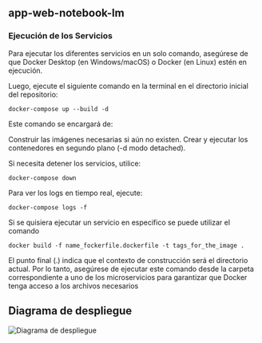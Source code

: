 ## app-web-notebook-lm
### Ejecución de los Servicios
Para ejecutar los diferentes servicios en un solo comando, asegúrese de que Docker Desktop (en Windows/macOS) o Docker (en Linux) estén en ejecución.

Luego, ejecute el siguiente comando en la terminal en el directorio inicial del repositorio:
```
docker-compose up --build -d
```
Este comando se encargará de:

Construir las imágenes necesarias si aún no existen.
Crear y ejecutar los contenedores en segundo plano (-d modo detached).

Si necesita detener los servicios, utilice:
```
docker-compose down
```
Para ver los logs en tiempo real, ejecute:
```
docker-compose logs -f
```
Si se quisiera ejecutar un servicio en especifico se puede utilizar el comando 
```
docker build -f name_fockerfile.dockerfile -t tags_for_the_image . 
```
El punto final (.) indica que el contexto de construcción será el directorio actual. Por lo tanto, asegúrese de ejecutar este comando desde la carpeta correspondiente a uno de los microservicios para garantizar que Docker tenga acceso a los archivos necesarios
## Diagrama de despliegue

![Diagrama de despliegue](https://github.com/user-attachments/assets/640bf640-e73f-4246-a6ca-5c7cd02c26fb)
